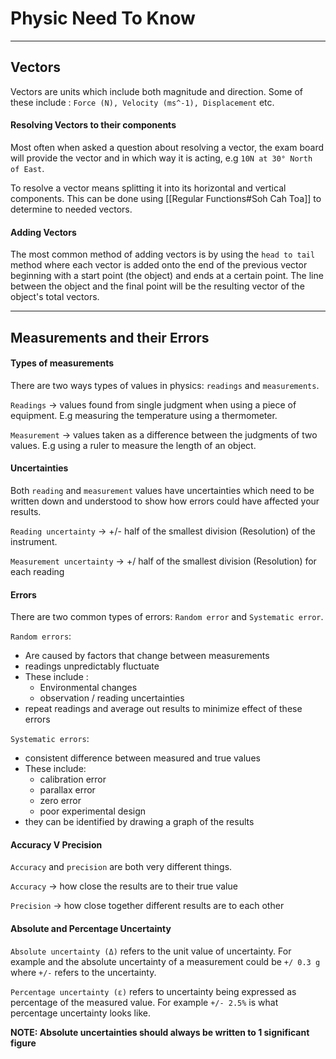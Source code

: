 # Physic Need To Know
---
## Vectors
Vectors are units which include both magnitude and direction. Some of these include : `Force (N), Velocity (ms^-1), Displacement` etc.

#### Resolving Vectors to their components
Most often when asked a question about resolving a vector, the exam board will provide the vector and in which way it is acting, e.g `10N at 30° North of East`. 

To resolve a vector means splitting it into its horizontal and vertical components. This can be done using [[Regular Functions#Soh Cah Toa]] to determine to needed vectors.

#### Adding Vectors
The most common method of adding vectors is by using the `head to tail` method where each vector is added onto the end of the previous vector beginning with a start point (the object) and ends at a certain point. The line between the object and the final point will be the resulting vector of the object's total vectors.

---
## Measurements and their Errors

#### Types of measurements
There are two ways types of values in physics: `readings` and `measurements`.

`Readings` -> values found from single judgment when using a piece of equipment. E.g measuring the temperature using a thermometer.

`Measurement` -> values taken as a difference between the judgments of two values. E.g using a ruler to measure the length of an object.

#### Uncertainties
Both `reading` and `measurement` values have uncertainties which need to be written down and understood to show how errors could have affected your results.

`Reading uncertainty` -> +/- half of the smallest division (Resolution) of the instrument.
 
`Measurement uncertainty` -> +/ half of the smallest division (Resolution) for each reading


#### Errors
There are two common types of errors: `Random error` and `Systematic error`.

`Random errors`:
 - Are caused by factors that change between measurements
 - readings unpredictably fluctuate
 - These include :
	 - Environmental changes
	 - observation / reading uncertainties
 - repeat readings and average out results to minimize effect of these errors

`Systematic errors`:
 - consistent difference between measured and true values
 - These include:
	 - calibration error
	 - parallax error
	 - zero error
	 - poor experimental design
 - they can be identified by drawing a graph of the results

#### Accuracy V Precision
`Accuracy` and `precision` are both very different things.

`Accuracy` -> how close the results are to their true value

`Precision` -> how close together different results are to each other

#### Absolute and Percentage Uncertainty
`Absolute uncertainty (Δ)` refers to the unit value of uncertainty. For example and the absolute uncertainty of a measurement could be `+/ 0.3 g` where `+/-` refers to the uncertainty.

`Percentage uncertainty (ε)` refers to uncertainty being expressed as percentage of the measured value. For example `+/- 2.5%` is what percentage uncertainty looks like.

**NOTE: Absolute uncertainties should always be written to 1 significant figure**
 
 